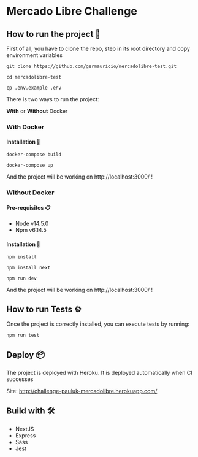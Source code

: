 # Mercado Libre Challenge

## How to run the project 🚀

First of all, you have to clone the repo, step in its root directory and copy environment variables

```
git clone https://github.com/germauricio/mercadolibre-test.git

cd mercadolibre-test

cp .env.example .env
```

There is two ways to run the project:

**With** or **Without** Docker

### With Docker

#### Installation 🔧

```
docker-compose build

docker-compose up
```

And the project will be working on http://localhost:3000/ !

### Without Docker

#### Pre-requisitos 📋

- Node v14.5.0
- Npm v6.14.5

#### Installation 🔧

```
npm install

npm install next

npm run dev
```

And the project will be working on http://localhost:3000/ !


## How to run Tests ⚙️

Once the project is correctly installed, you can execute tests by running:

```
npm run test
```

## Deploy 📦

The project is deployed with Heroku. It is deployed automatically when CI successes

Site: http://challenge-pauluk-mercadolibre.herokuapp.com/

## Build with 🛠️

- NextJS
- Express
- Sass
- Jest
